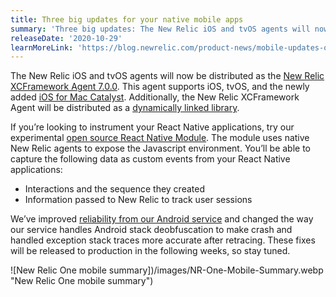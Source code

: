 ```yaml
---
title: Three big updates for your native mobile apps
summary: 'Three big updates: The New Relic iOS and tvOS agents will now be distributed as the New Relic XCFramework Agent 7.0.0. For instrumenting React Native applications, we have an experimental open source React Native Module. Plus, we’ve improved reliability from our Android service and changed the way our service handles Android stack deobfuscation.'
releaseDate: '2020-10-29'
learnMoreLink: 'https://blog.newrelic.com/product-news/mobile-updates-october-2020/'
---
```


The New Relic iOS and tvOS agents will now be distributed as the [New Relic XCFramework Agent 7.0.0](https://docs.newrelic.com/docs/release-notes/mobile-release-notes/xcframework-release-notes/xcframework-agent-700). This agent supports iOS, tvOS, and the newly added [iOS for Mac Catalyst](https://developer.apple.com/mac-catalyst). Additionally, the New Relic XCFramework Agent will be distributed as a [dynamically linked library](https://developer.apple.com/library/archive/documentation/DeveloperTools/Conceptual/DynamicLibraries/100-Articles/OverviewOfDynamicLibraries.html).

If you’re looking to instrument your React Native applications, try our experimental [open source React Native Module](https://github.com/newrelic-experimental/NewRelicReactNativeModule). The module uses native New Relic agents to expose the Javascript environment. You’ll be able to capture the following data as custom events from your React Native applications:

- Interactions and the sequence they created
- Information passed to New Relic to track user sessions

We’ve improved [reliability from our Android service](https://discuss.newrelic.com/t/mobile-apm-changes-coming-soon-to-improve-our-android-stack-trace-deobfuscation/117188) and changed the way our service handles Android stack deobfuscation to make crash and handled exception stack traces more accurate after retracing. These fixes will be released to production in the following weeks, so stay tuned.

![New Relic One mobile summary])/images/NR-One-Mobile-Summary.webp "New Relic One mobile summary")
